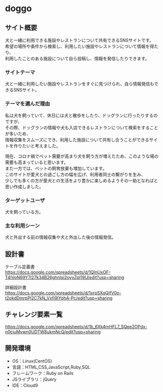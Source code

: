 # doggo

## サイト概要
犬と一緒に利用できる施設やレストランについて共有できるSNSサイトです。<br>
希望の場所や条件から検索し、利用したい施設やレストランについて情報を得たり、<br>
利用したことのある施設について自ら投稿し、情報を発信したりできます。


### サイトテーマ
犬と一緒に利用したい施設やレストランをすぐに見つけられ、自ら情報発信もできるSNSサイト。

### テーマを選んだ理由
私は犬を飼っていて、休日には犬と散歩をしたり、ドッグランに行ったりするのですが、<br>
その際、ドッグランの情報や犬も入店できるレストランについて検索をすることが多いため、<br>
情報収集をスムーズにでき、利用した施設について共有し合うことができるサイトを作りたいと考えました。<br>

現在、コロナ禍でペット需要が高まり犬を飼う方が増えたため、このような場の需要も高まっていると思います。<br>
また一方では、ペットの飼育放棄も増加しています。<br>
このサイトが愛犬との過ごし方の幅を広げ、利用者同士の繋がりを生み、<br>
少しでも多くの方が愛犬との生活をより豊かに楽しめるようその一助となればと思い作成しました。

### ターゲットユーザ
犬を飼っている方。

### 主な利用シーン
犬と外出する前の情報収集や犬と外出した後の情報発信。


## 設計書

テーブル定義書<br>
<https://docs.google.com/spreadsheets/d/1QlnUxOF-T4IVoN69Y7l27k34B26ghnIsi2oyyZpl19U/edit?usp=sharing>

詳細設計書<br>
<https://docs.google.com/spreadsheets/d/1xrpSXqQjfV0o-t2okdDmrpPI2C7kN_Vxfi9lYphA-Pc/edit?usp=sharing>

## チャレンジ要素一覧
<https://docs.google.com/spreadsheets/d/1b_6Xk4mHFL7_SQee2OPdx-n0ciuMvwn0UDTW8ukmNcQ/edit?usp=sharing>


## 開発環境
- OS：Linux(CentOS)
- 言語：HTML,CSS,JavaScript,Ruby,SQL
- フレームワーク：Ruby on Rails
- JSライブラリ：jQuery
- IDE：Cloud9
